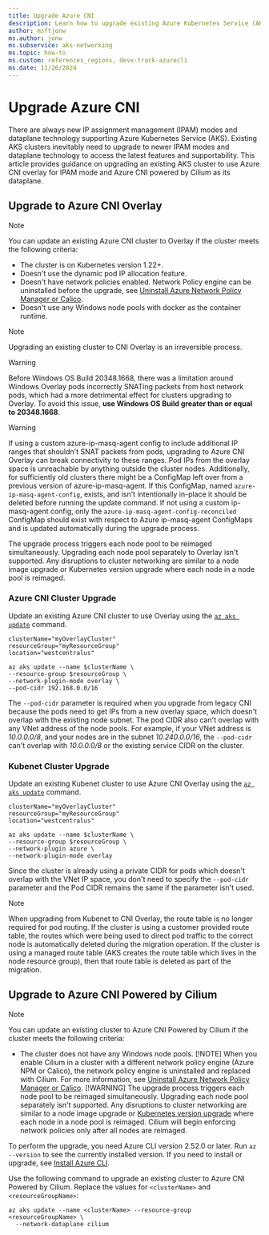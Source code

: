 ```yaml
---
title: Upgrade Azure CNI
description: Learn how to upgrade existing Azure Kubernetes Service (AKS) clusters IPAM modes and dataplane technology.
author: msftjonw
ms.author: jonw
ms.subservice: aks-networking
ms.topic: how-to
ms.custom: references_regions, devx-track-azurecli
ms.date: 11/26/2024
---
```


# Upgrade Azure CNI

There are always new IP assignment management (IPAM) modes and dataplane technology supporting Azure Kubernetes Service (AKS). Existing AKS clusters inevitably need to upgrade to newer IPAM modes and dataplane technology to access the latest features and supportability. This article provides guidance on upgrading an existing AKS cluster to use Azure CNI overlay for IPAM mode and Azure CNI powered by Cilium as its dataplane.

## Upgrade to Azure CNI Overlay

> [!NOTE]
> You can update an existing Azure CNI cluster to Overlay if the cluster meets the following criteria:
>
> - The cluster is on Kubernetes version 1.22+.
> - Doesn't use the dynamic pod IP allocation feature.
> - Doesn't have network policies enabled. Network Policy engine can be uninstalled before the upgrade, see [Uninstall Azure Network Policy Manager or Calico](use-network-policies.md#uninstall-azure-network-policy-manager-or-calico).
> - Doesn't use any Windows node pools with docker as the container runtime.

> [!NOTE]
> Upgrading an existing cluster to CNI Overlay is an irreversible process.

> [!WARNING]
> Before Windows OS Build 20348.1668, there was a limitation around Windows Overlay pods incorrectly SNATing packets from host network pods, which had a more detrimental effect for clusters upgrading to Overlay. To avoid this issue, **use Windows OS Build greater than or equal to 20348.1668**.

> [!WARNING]
> If using a custom azure-ip-masq-agent config to include additional IP ranges that shouldn't SNAT packets from pods, upgrading to Azure CNI Overlay can break connectivity to these ranges. Pod IPs from the overlay space is unreachable by anything outside the cluster nodes.
> Additionally, for sufficiently old clusters there might be a ConfigMap left over from a previous version of azure-ip-masq-agent. If this ConfigMap, named `azure-ip-masq-agent-config`, exists, and isn't intentionally in-place it should be deleted before running the update command.
> If not using a custom ip-masq-agent config, only the `azure-ip-masq-agent-config-reconciled` ConfigMap should exist with respect to Azure ip-masq-agent ConfigMaps and is updated automatically during the upgrade process.

The upgrade process triggers each node pool to be reimaged simultaneously. Upgrading each node pool separately to Overlay isn't supported. Any disruptions to cluster networking are similar to a node image upgrade or Kubernetes version upgrade where each node in a node pool is reimaged.

### Azure CNI Cluster Upgrade

Update an existing Azure CNI cluster to use Overlay using the [`az aks update`][az-aks-update] command.

```azurecli-interactive
clusterName="myOverlayCluster"
resourceGroup="myResourceGroup"
location="westcentralus"

az aks update --name $clusterName \
--resource-group $resourceGroup \
--network-plugin-mode overlay \
--pod-cidr 192.168.0.0/16
```

The `--pod-cidr` parameter is required when you upgrade from legacy CNI because the pods need to get IPs from a new overlay space, which doesn't overlap with the existing node subnet. The pod CIDR also can't overlap with any VNet address of the node pools. For example, if your VNet address is *10.0.0.0/8*, and your nodes are in the subnet *10.240.0.0/16*, the `--pod-cidr` can't overlap with *10.0.0.0/8* or the existing service CIDR on the cluster.


### Kubenet Cluster Upgrade

Update an existing Kubenet cluster to use Azure CNI Overlay using the [`az aks update`][az-aks-update] command.

```azurecli-interactive
clusterName="myOverlayCluster"
resourceGroup="myResourceGroup"
location="westcentralus"

az aks update --name $clusterName \
--resource-group $resourceGroup \
--network-plugin azure \
--network-plugin-mode overlay 
```

Since the cluster is already using a private CIDR for pods which doesn't overlap with the VNet IP space, you don't need to specify the `--pod-cidr` parameter and the Pod CIDR remains the same if the parameter isn't used.

> [!NOTE]
> When upgrading from Kubenet to CNI Overlay, the route table is no longer required for pod routing. If the cluster is using a customer provided route table, the routes which were being used to direct pod traffic to the correct node is automatically deleted during the migration operation. If the cluster is using a managed route table (AKS creates the route table which lives in the node resource group), then that route table is deleted as part of the migration.


## Upgrade to Azure CNI Powered by Cilium

> [!NOTE]
> You can update an existing cluster to Azure CNI Powered by Cilium if the cluster meets the following criteria:
>
> - The cluster does not have any Windows node pools.
> [!NOTE]
> When you enable Cilium in a cluster with a different network policy engine (Azure NPM or Calico), the network policy engine is uninstalled and replaced with Cilium. For more information, see [Uninstall Azure Network Policy Manager or Calico](./use-network-policies.md#uninstall-azure-network-policy-manager-or-calico).
> [!WARNING]
> The upgrade process triggers each node pool to be reimaged simultaneously. Upgrading each node pool separately isn't supported. Any disruptions to cluster networking are similar to a node image upgrade or [Kubernetes version upgrade](./upgrade-cluster.md) where each node in a node pool is reimaged.
Cilium will begin enforcing network policies only after all nodes are reimaged.

To perform the upgrade, you need Azure CLI version 2.52.0 or later. Run `az --version` to see the currently installed version. If you need to install or upgrade, see [Install Azure CLI](/cli/azure/install-azure-cli).

Use the following command to upgrade an existing cluster to Azure CNI Powered by Cilium. Replace the values for `<clusterName>` and `<resourceGroupName>`:

```azurecli-interactive
az aks update --name <clusterName> --resource-group <resourceGroupName> \
  --network-dataplane cilium
```

<!-- LINKS - Internal -->
[az-aks-update]: /cli/azure/aks#az_aks_update
